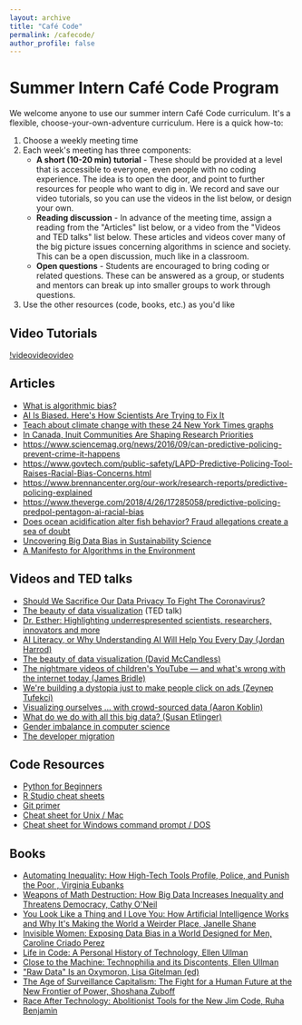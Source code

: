 ```yaml
---
layout: archive
title: "Café Code"
permalink: /cafecode/
author_profile: false
---
```



# Summer Intern Café Code Program 

We welcome anyone to use our summer intern Café Code curriculum. It's a flexible, choose-your-own-adventure curriculum. Here is a quick how-to:

1. Choose a weekly meeting time
2. Each week's meeting has three components:
   - **A short (10-20 min) tutorial** - These should be provided at a level that is accessible to everyone, even people with no coding experience. The idea is to open the door, and point to further resources for people who want to dig in. We record and save our video tutorials, so you can use the videos in the list below, or design your own.
   - **Reading discussion** - In advance of the meeting time, assign a reading from the "Articles" list below, or a video from the "Videos and TED talks" list below. These articles and videos cover many of the big picture issues concerning algorithms in science and society. This can be a open discussion, much like in a classroom.
   - **Open questions** - Students are encouraged to bring coding or related questions. These can be answered as a group, or students and mentors can break up into smaller groups to work through questions.
3. Use the other resources (code, books, etc.) as you'd like

## Video Tutorials

[!videovideovideo](https://bigelowlab.github.io/files/PdfScrapeTutorial-2021-05-27.mp4)


## Articles
- [What is algorithmic bias?](https://bdtechtalks.com/2018/03/26/racist-sexist-ai-deep-learning-algorithms/)
- [AI Is Biased. Here's How Scientists Are Trying to Fix It](https://www.wired.com/story/ai-biased-how-scientists-trying-fix/)
- [Teach about climate change with these 24 New York Times graphs](https://www.nytimes.com/2019/02/28/learning/teach-about-climate-change-with-these-24-new-york-times-graphs.html)
- [In Canada, Inuit Communities Are Shaping Research Priorities](https://undark.org/2020/05/27/canada-inuit-research/)
- https://www.sciencemag.org/news/2016/09/can-predictive-policing-prevent-crime-it-happens
- https://www.govtech.com/public-safety/LAPD-Predictive-Policing-Tool-Raises-Racial-Bias-Concerns.html
- https://www.brennancenter.org/our-work/research-reports/predictive-policing-explained
- https://www.theverge.com/2018/4/26/17285058/predictive-policing-predpol-pentagon-ai-racial-bias
- [Does ocean acidification alter fish behavior? Fraud allegations create a sea of doubt](https://www.sciencemag.org/news/2021/05/does-ocean-acidification-alter-fish-behavior-fraud-allegations-create-sea-doubt)
- [Uncovering Big Data Bias in Sustainability Science](https://umaine.edu/spire/2021/03/29/bigdatabias/)
- [A Manifesto for Algorithms in the Environment](https://www.theguardian.com/science/political-science/2015/oct/05/a-manifesto-for-algorithms-in-the-environment)

## Videos and TED talks
- [Should We Sacrifice Our Data Privacy To Fight The Coronavirus?](https://fivethirtyeight.com/videos/should-we-sacrifice-our-data-privacy-to-fight-the-coronavirus/)
- [The beauty of data visualization](https://www.ted.com/talks/david_mccandless_the_beauty_of_data_visualization/transcript) (TED talk)
- [Dr. Esther: Highlighting underrespresented scientists, researchers, innovators and more](https://www.youtube.com/channel/UCO8fHSJrOnGZCZ19HvGvSLA)
- [AI Literacy, or Why Understanding AI Will Help You Every Day (Jordan Harrod)](https://www.ted.com/talks/jordan_harrod_ai_literacy_or_why_understanding_ai_will_help_you_every_day)
- [The beauty of data visualization (David McCandless)](https://www.ted.com/talks/david_mccandless_the_beauty_of_data_visualization#t-1074329)
- [The nightmare videos of children's YouTube — and what's wrong with the internet today (James Bridle)](https://www.ted.com/talks/james_bridle_the_nightmare_videos_of_childrens_youtube_and_what_s_wrong_with_the_internet_today/transcript#t-504225)
- [We're building a dystopia just to make people click on ads (Zeynep Tufekci)](https://www.bing.com/videos/search?view=detail&mid=C950DBDBE90B3AB3DB99C950DBDBE90B3AB3DB99&shtp=GetUrl&shid=22dfc0a0-77ea-45b6-a32c-978d50564734&shtk=WmV5bmVwIFR1ZmVrY2k6IFdlJ3JlIGJ1aWxkaW5nIGEgZHlzdG9waWEganVzdCB0byBtYWtlIHBlb3BsZSBjbGljayBvbiBhZHM%3D&shdk=V2UncmUgYnVpbGRpbmcgYW4gYXJ0aWZpY2lhbCBpbnRlbGxpZ2VuY2UtcG93ZXJlZCBkeXN0b3BpYSwgb25lIGNsaWNrIGF0IGEgdGltZSwgc2F5cyB0ZWNobm8tc29jaW9sb2dpc3QgWmV5bmVwIFR1ZmVja2kuIEluIGFuIGV5ZS1vcGVuaW5nIHRhbGssIHNoZSBkZXRhaWxzLi4u&shhk=G62bA%2BRlS8nr2u2mXhI1aMD3eXCmJhCcxfMRoVCdDK0%3D&form=VDSHOT&shth=OSH.z%252FBIZmplk%252BfGGU81Fql40g)
- [Visualizing ourselves ... with crowd-sourced data (Aaron Koblin)](https://www.ted.com/talks/aaron_koblin)
- [What do we do with all this big data? (Susan Etlinger)](https://www.ted.com/talks/susan_etlinger_what_do_we_do_with_all_this_big_data)
- [Gender imbalance in computer science](https://www.facebook.com/NPR/videos/10156691618936756/)
- [The developer migration](https://www.youtube.com/watch?reload=9&v=xp6UCQvKKzI)

## Code Resources
- [Python for Beginners](https://www.python.org/about/gettingstarted/)
- [R Studio cheat sheets](https://www.rstudio.com/resources/cheatsheets/)
- [Git primer](https://docs.google.com/presentation/d/1UUryfefKXFIRJhI4UaY1LnhBdqjjzbGngRDm-ucAQtY/edit#slide=id.gc6f73a04f_0_20)
- [Cheat sheet for Unix / Mac](https://learntocodewith.me/command-line/unix-command-cheat-sheet/)
- [Cheat sheet for Windows command prompt / DOS](http://simplyadvanced.net/blog/cheat-sheet-for-windows-command-prompt/)

## Books 
- [Automating Inequality: How High-Tech Tools Profile, Police, and Punish the Poor , Virginia Eubanks](https://us.macmillan.com/books/9781250074317)
- [Weapons of Math Destruction: How Big Data Increases Inequality and Threatens Democracy, Cathy O'Neil](https://weaponsofmathdestructionbook.com/)
- [You Look Like a Thing and I Love You: How Artificial Intelligence Works and Why It's Making the World a Weirder Place, Janelle Shane](https://en.wikipedia.org/wiki/You_Look_Like_a_Thing_and_I_Love_You)
- [Invisible Women: Exposing Data Bias in a World Designed for Men, Caroline Criado Perez](https://carolinecriadoperez.com/book/invisible-women/)
- [Life in Code: A Personal History of Technology, Ellen Ullman](https://us.macmillan.com/books/9780374534516)
- [Close to the Machine: Technophilia and its Discontents, Ellen Ullman](https://us.macmillan.com/books/9781250002488)
- ["Raw Data" Is an Oxymoron, Lisa Gitelman (ed)](https://mitpress.mit.edu/books/raw-data-oxymoron)
- [The Age of Surveillance Capitalism: The Fight for a Human Future at the New Frontier of Power, Shoshana Zuboff](https://en.wikipedia.org/wiki/The_Age_of_Surveillance_Capitalism)
- [Race After Technology: Abolitionist Tools for the New Jim Code, Ruha Benjamin](https://www.wiley.com/en-us/Race+After+Technology%3A+Abolitionist+Tools+for+the+New+Jim+Code-p-9781509526406)



